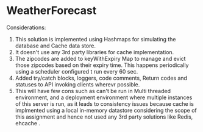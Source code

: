 # WeatherForecast
Considerations:
1. This solution is implemented using Hashmaps for simulating the database and Cache data store.
2. It doesn't use any 3rd party libraries for cache implementation.
3. The zipcodes are added to keyWithExpiry Map to manage and evict those zipcodes based on their expiry time. This happens periodically using a scheduler configured t run every 60 sec.
4. Added try/catch blocks, loggers, code comments, Return codes and statuses to API invoking clients wherevr possible.
5. This will have few cons such as can't be run in Multi threaded environment, and a deployment environment where multiple instances of this server is run, as it leads to consistency issues because cache is implmented using a local in-memory datastore considering the scope of this assignment and hence not used any 3rd party solutions like Redis, ehcache .
